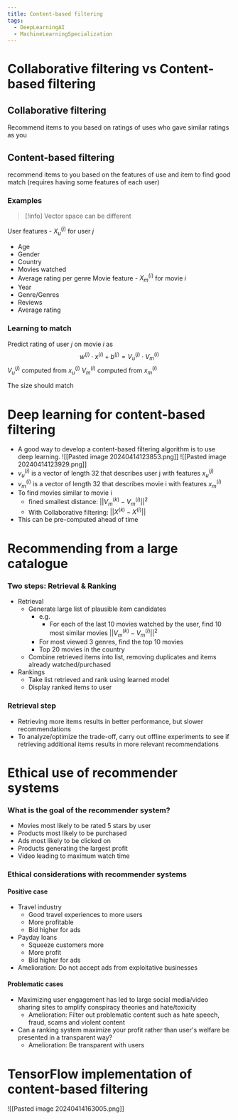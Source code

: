 ```yaml
---
title: Content-based filtering
tags:
  - DeepLearningAI
  - MachineLearningSpecialization
---
```

# Collaborative filtering vs Content-based filtering
## Collaborative filtering
Recommend items to you based on ratings of uses who gave similar ratings as you
## Content-based filtering
recommend items to you based on the features of use and item to find good match (requires having some features of each user)
### Examples
> [!info] Vector space can be different

User features - $X_u^{(j)}$ for user $j$ 
* Age
* Gender
* Country
* Movies watched
* Average rating per genre
Movie feature - $X_m^{(i)}$ for movie $i$ 
* Year
* Genre/Genres
* Reviews
* Average rating
### Learning to match
Predict rating of user $j$ on movie $i$ as
$$
w^{(j)}\cdot x^{(i)} + b^{(j)} = V_u^{(j)} \cdot V_m^{(i)}
$$
$V_u^{(j)}$ computed from $x_u^{(j)}$
$V_m^{(i)}$ computed from $x_m^{(i)}$

The size should match

# Deep learning for content-based filtering
* A good way to develop a content-based filtering algorithm is to use deep learning.
![[Pasted image 20240414123853.png]]
![[Pasted image 20240414123929.png]]
* $v_u^{(i)}$ is a vector of length 32 that describes user j with features $x_u^{(j)}$
* $v_m^{(i)}$ is a vector of length 32 that describes movie i with features $x_m^{(i)}$
* To find movies similar to movie i
	* fined smallest distance: $||V_m^{(k)}-V_m^{(i)}||^2$ 
	* With Collaborative filtering: $||X^{(k)}-X^{(i)}||$ 
* This can be pre-computed ahead of time

# Recommending from a large catalogue
### Two steps: Retrieval & Ranking
* Retrieval
	* Generate large list of plausible item candidates
		* e.g.
			* For each of the last 10 movies watched by the user, find 10 most similar movies $||V_m^{(k)}-V_m^{(i)}||^2$
		* For most viewed 3 genres, find the top 10 movies
		* Top 20 movies in the country
	* Combine retrieved items into list, removing duplicates and items already watched/purchased
* Rankings
	* Take list retrieved and rank using learned model
	* Display ranked items to user
### Retrieval step
* Retrieving more items results in better performance, but slower recommendations
* To analyze/optimize the trade-off, carry out offline experiments to see if retrieving additional items results in more relevant recommendations

# Ethical use of recommender systems
### What is the goal of the recommender system?
* Movies most likely to be rated 5 stars by user
* Products most likely to be purchased
* Ads most likely to be clicked on
* Products generating the largest profit
* Video leading to maximum watch time
### Ethical considerations with recommender systems
#### Positive case
* Travel industry
	* Good travel experiences to more users
	* More profitable
	* Bid higher for ads
* Payday loans
	* Squeeze customers more
	* More profit
	* Bid higher for ads
* Amelioration: Do not accept ads from exploitative businesses
#### Problematic cases
* Maximizing user engagement has led to large social media/video sharing sites to amplify conspiracy theories and hate/toxicity
	* Amelioration: Filter out problematic content such as hate speech, fraud, scams and violent content
* Can a ranking system maximize your profit rather than user's welfare be presented in a transparent way?
	* Amelioration: Be transparent with users

# TensorFlow implementation of content-based filtering
![[Pasted image 20240414163005.png]]
